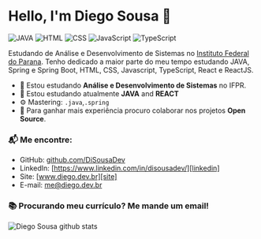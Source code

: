 # Hello, I'm Diego Sousa 👋

![JAVA](https://img.shields.io/badge/JAVA-Beginner-red)
![HTML](https://img.shields.io/badge/HTML-Beginner-orange)
![CSS](https://img.shields.io/badge/CSS-Beginner-blue)
![JavaScript](https://img.shields.io/badge/JavaScript-Beginner-yellow)
![TypeScript](https://img.shields.io/badge/TypeScript-Beginner-lightgrey)

Estudando de Análise e Desenvolvimento de Sistemas no [Instituto Federal do Parana](https://colombo.ifpr.edu.br). Tenho dedicado a maior parte do meu tempo estudando JAVA, Spring e Spring Boot, HTML, CSS, Javascript, TypeScript, React e ReactJS.

- 🔭 Estou estudando **Análise e Desenvolvimento de Sistemas** no IFPR.
- 🌱 Estou estudando atualmente **JAVA** and **REACT**
- ⚙️ Mastering: `.java`,`.spring`
- 👯 Para ganhar mais experiência procuro colaborar nos projetos **Open Source**.

### 📬 Me encontre:

- GitHub: [github.com/DiSousaDev][github]
- LinkedIn: [https://www.linkedin.com/in/disousadev/][linkedin]
- Site: [www.diego.dev.br][site]
- E-mail: me@diego.dev.br

### 📚 Procurando meu currículo? Me mande um email!

![Diego Sousa github stats](https://github-readme-stats.vercel.app/api?username=disousadev&show_icons=true&hide_border=true)

[github]: github.com/DiSousaDev
[linkedin]: https://www.linkedin.com/in/disousadev/
[site]: www.diego.dev.br
